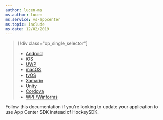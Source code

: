 ```yaml
---
author: lucen-ms
ms.author: lucen
ms.service: vs-appcenter
ms.topic: include
ms.date: 12/02/2019
---
```


> [!div  class="op_single_selector"]
> * [Android](../android-sdk-migration.md)
> * [iOS](../ios-sdk-migration.md)
> * [UWP](../uwp-sdk-migration.md)
> * [macOS](../macos-sdk-migration.md)
> * [tvOS](../tvos-sdk-migration.md)
> * [Xamarin](../xamarin-sdk-migration.md)
> * [Unity](../unity-sdk-migration.md)
> * [Cordova](../cordova-sdk-migration.md)
> * [WPF/Winforms](../wpf-winforms-sdk-migration.md)


Follow this documentation if you're looking to update your application to use App Center SDK instead of HockeySDK.
